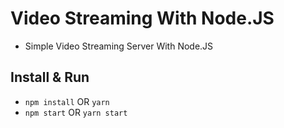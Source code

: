 # Video Streaming With Node.JS

- Simple Video Streaming Server With Node.JS

## Install & Run

- `npm install` OR `yarn`
- `npm start` OR `yarn start`
